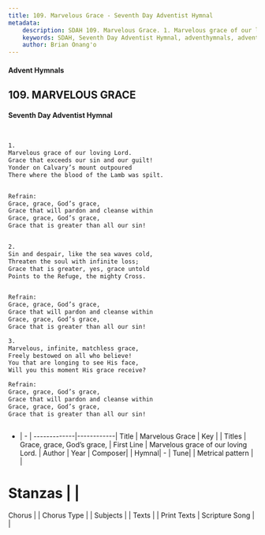 ```yaml
---
title: 109. Marvelous Grace - Seventh Day Adventist Hymnal
metadata:
    description: SDAH 109. Marvelous Grace. 1. Marvelous grace of our loving Lord. Grace that exceeds our sin and our guilt! Yonder on Calvary’s mount outpoured There where the blood of the Lamb was spilt. 
    keywords: SDAH, Seventh Day Adventist Hymnal, adventhymnals, advent hymnals, Marvelous Grace, Marvelous grace of our loving Lord. ,Grace, grace, God’s grace,
    author: Brian Onang'o
---
```


#### Advent Hymnals
## 109. MARVELOUS GRACE
#### Seventh Day Adventist Hymnal

```txt


1.
Marvelous grace of our loving Lord.
Grace that exceeds our sin and our guilt!
Yonder on Calvary’s mount outpoured
There where the blood of the Lamb was spilt.


Refrain:
Grace, grace, God’s grace,
Grace that will pardon and cleanse within
Grace, grace, God’s grace,
Grace that is greater than all our sin!


2.
Sin and despair, like the sea waves cold,
Threaten the soul with infinite loss;
Grace that is greater, yes, grace untold
Points to the Refuge, the mighty Cross.


Refrain:
Grace, grace, God’s grace,
Grace that will pardon and cleanse within
Grace, grace, God’s grace,
Grace that is greater than all our sin!

3.
Marvelous, infinite, matchless grace,
Freely bestowed on all who believe!
You that are longing to see His face,
Will you this moment His grace receive?

Refrain:
Grace, grace, God’s grace,
Grace that will pardon and cleanse within
Grace, grace, God’s grace,
Grace that is greater than all our sin!



```

- |   -  |
-------------|------------|
Title | Marvelous Grace |
Key |  |
Titles | Grace, grace, God’s grace, |
First Line | Marvelous grace of our loving Lord. |
Author | 
Year | 
Composer|  |
Hymnal|  - |
Tune|  |
Metrical pattern | |
# Stanzas |  |
Chorus |  |
Chorus Type |  |
Subjects |  |
Texts |  |
Print Texts | 
Scripture Song |  |
  
